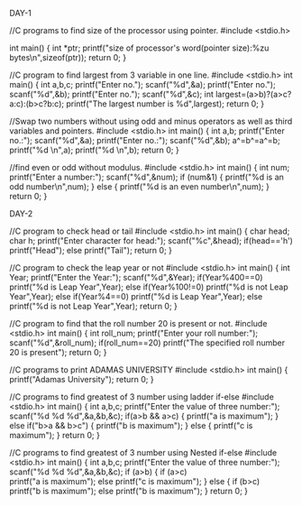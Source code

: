 DAY-1

//C programs to find size of the processor using pointer.
#include <stdio.h>

int main()
{
	int *ptr;
	printf("size of processor's word(pointer size):%zu bytes\n",sizeof(ptr));
	return 0;
}

//C program to find largest from 3 variable in one line.
#include <stdio.h>
int main()
{
	int a,b,c;
	printf("Enter no.");
	scanf("%d",&a);
	printf("Enter no.");
	scanf("%d",&b);
	printf("Enter no.");
	scanf("%d",&c);
	int largest=(a>b)?(a>c?a:c):(b>c?b:c);
	printf("The largest number is %d",largest);
	return 0;
}

//Swap two numbers without using odd and minus operators as well as third variables and pointers.
#include <stdio.h>
int main()
{
	int a,b;
	printf("Enter no.:");
	scanf("%d",&a);
	printf("Enter no.:");
	scanf("%d",&b);
	a^=b^=a^=b;
	printf("%d \n",a);
	printf("%d \n",b);
	return 0;
}

//find even or odd without modulus.
#include <stdio.h>
int main()
{
	int num;
	printf("Enter a number:");
	scanf("%d",&num);
	if (num&1)
	{
	  printf("%d is an odd number\n",num);
    }
    else
    {
      printf("%d is an even number\n",num);	
	}
	return 0;
}


DAY-2

//C program to check head or tail
#include <stdio.h>
int main()
{
	char head;
	char h;
	printf("Enter character for head:");
	scanf("%c",&head);
	if(head=='h')
	printf("Head");
	else
	printf("Tail");
	return 0;
}

//C program to check the leap year or not
#include <stdio.h>
int main()
{
	int Year;
	printf("Enter the Year:");
	scanf("%d",&Year);
	if(Year%400==0)
	printf("%d is Leap Year",Year);
	else if(Year%100!=0)
	printf("%d is not Leap Year",Year);
	else if(Year%4==0)
	printf("%d is Leap Year",Year);
	else
	printf("%d is not Leap Year",Year);
	return 0;
}

//C program to find that the roll number 20 is present or not.
#include <stdio.h>
int main()
{
	int roll_num;
	printf("Enter your roll number:");
	scanf("%d",&roll_num);
	if(roll_num==20)
	printf("The specified roll number 20 is present");
	return 0;
}

//C programs to print ADAMAS UNIVERSITY
#include <stdio.h>
int main()
{
	printf("Adamas University");
	return 0;
}

//C programs to find greatest of 3 number using ladder if-else
#include <stdio.h>
int main()
{
	int a,b,c;
	printf("Enter the value of three number:");
	scanf("%d %d %d",&a,&b,&c);
	if(a>b && a>c)
	{
		printf("a is maximum");
	}
	else if("b>a && b>c")
	{
		printf("b is maximum");
	}
	else
	{
		printf("c is maximum");
	}
	return 0;
}

//C programs to find greatest of 3 number using Nested if-else
#include <stdio.h>
int main()
{
	int a,b,c;
	printf("Enter the value of three number:");
	scanf("%d %d %d",&a,&b,&c);
	if (a>b)
	{
	if (a>c)	
	printf("a is maximum");
	else 
	printf("c is maximum");
    }
	else
	{
	if (b>c)	
	printf("b is maximum");
	else 
	printf("b is maximum");
	}
	return 0;
}
